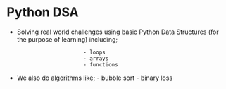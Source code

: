 # Python DSA 
* Solving real world challenges using basic Python Data Structures (for the purpose of learning) including;

                           - loops
                           - arrays
                           - functions
                           
* We also do algorithms like;
             - bubble sort 
             - binary loss
